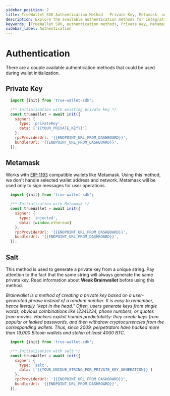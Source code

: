```yaml
---
sidebar_position: 2
title: TrueWallet SDK Authentication Method - Private Key, Metamask, and Salt
description: Explore the available authentication methods for integrating TrueWallet SDK into your applications. Learn about Private Key usage, Metamask integration, and generating private keys from unique strings (Salt) while considering security implications.
keywords: [TrueWallet SDK, authentication methods, Private Key, Metamask, Salt, EIP-1193, Brainwallet, security implications]
sidebar_label: Authentication
---
```

# Authentication
There are a couple available authentication methods that could be used during wallet initialization.

## Private Key
```javascript
  import {init} from 'true-wallet-sdk';

  /** Initialisation with existing private key */
  const trueWallet = await init({
    signer: {
      type: 'privateKey',
      data: ['{{YOUR_PRIVATE_KEY}}']
    },
    rpcProviderUrl: '{{ENDPOINT_URL_FROM_DASHBOARD}}',
    bundlerUrl: '{{ENDPOINT_URL_FROM_DASHBOARD}}',
  });
```

## Metamask
Works with [EIP-1193](https://eips.ethereum.org/EIPS/eip-1193) compatible wallets like Metamask. Using this method, we don't handle selected wallet address and network. Metamask will be used only to sign messages for user operations. 
```javascript
  import {init} from 'true-wallet-sdk';

  /** Initialisation with Metamask */
  const trueWallet = await init({
    signer: {
      type: 'injected',
      data: [window.ethereum]
    },
    rpcProviderUrl: '{{ENDPOINT_URL_FROM_DASHBOARD}}',
    bundlerUrl: '{{ENDPOINT_URL_FROM_DASHBOARD}}',
  });
```

## Salt
This method is used to generate a private key from a unique string. Pay attention to the fact that the same string will always generate the same private key.
Read information about **Weak Brainwallet** before using this method.

*Brainwallet is a method of creating a private key based on a user-generated phrase instead of a random number. It is easy to remember, hence literally “kept in the head.”
Often, users generate keys from single words, obvious combinations like 12341234, phone numbers, or quotes from movies. Hackers exploit human predictability: they create keys from popular or leaked passwords, and then withdraw cryptocurrencies from the corresponding wallets. Thus, since 2009, perpetrators have hacked more than 19,000 Bitcoin wallets and stolen at least 4000 BTC.*
```javascript
  import {init} from 'true-wallet-sdk';

  /** Initialisation with salt */
  const trueWallet = await init({
    signer: {
      type: 'salt',
      data: ['{{YOUR_UNIQUE_STRING_FOR_PRIVATE_KEY_GENERATION}}']
    },
    rpcProviderUrl: '{{ENDPOINT_URL_FROM_DASHBOARD}}',
    bundlerUrl: '{{ENDPOINT_URL_FROM_DASHBOARD}}',
  });
```
